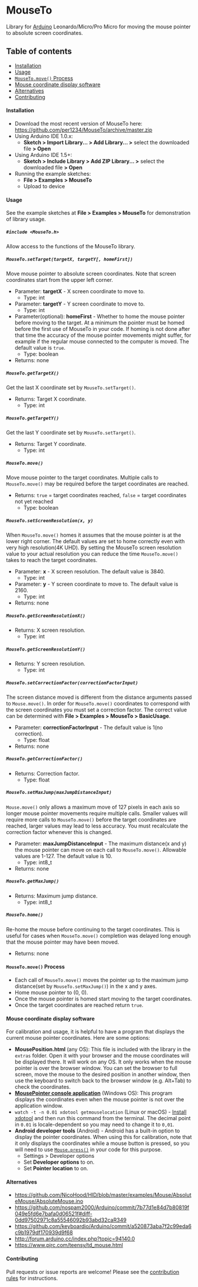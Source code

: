 # MouseTo

Library for [Arduino](https://arduino.cc) Leonardo/Micro/Pro Micro for moving the mouse pointer to absolute screen coordinates.

## Table of contents

<!-- toc -->

- [Installation](#installation)
- [Usage](#usage)
- [`MouseTo.move()` Process](#mousetomove-process)
- [Mouse coordinate display software](#mouse-coordinate-display-software)
- [Alternatives](#alternatives)
- [Contributing](#contributing)

<!-- tocstop -->

#### Installation

- Download the most recent version of MouseTo here: https://github.com/per1234/MouseTo/archive/master.zip
- Using Arduino IDE 1.0.x:
  - **Sketch > Import Library... > Add Library... >** select the downloaded file **> Open**
- Using Arduino IDE 1.5+:
  - **Sketch > Include Library > Add ZIP Library... >** select the downloaded file **> Open**
- Running the example sketches:
  - **File > Examples > MouseTo**
  - Upload to device

#### Usage

See the example sketches at **File > Examples > MouseTo** for demonstration of library usage.

##### `#include <MouseTo.h>`

Allow access to the functions of the MouseTo library.

##### `MouseTo.setTarget(targetX, targetY[, homeFirst])`

Move mouse pointer to absolute screen coordinates. Note that screen coordinates start from the upper left corner.

- Parameter: **targetX** - X screen coordinate to move to.
  - Type: int
- Parameter: **targetY** - Y screen coordinate to move to.
  - Type: int
- Parameter(optional): **homeFirst** - Whether to home the mouse pointer before moving to the target. At a minimum the pointer must be homed before the first use of MouseTo in your code. If homing is not done after that time the accuracy of the mouse pointer movements might suffer, for example if the regular mouse connected to the computer is moved. The default value is `true`.
  - Type: boolean
- Returns: none

##### `MouseTo.getTargetX()`

Get the last X coordinate set by `MouseTo.setTarget()`.

- Returns: Target X coordinate.
  - Type: int

##### `MouseTo.getTargetY()`

Get the last Y coordinate set by `MouseTo.setTarget()`.

- Returns: Target Y coordinate.
  - Type: int

##### `MouseTo.move()`

Move mouse pointer to the target coordinates. Multiple calls to `MouseTo.move()` may be required before the target coordinates are reached.

- Returns: `true` = target coordinates reached, `false` = target coordinates not yet reached
  - Type: boolean

##### `MouseTo.setScreenResolution(x, y)`

When `MouseTo.move()` homes it assumes that the mouse pointer is at the lower right corner. The default values are set to home correctly even with very high resolution(4K UHD). By setting the MouseTo screen resolution value to your actual resolution you can reduce the time `MouseTo.move()` takes to reach the target coordinates.

- Parameter: **x** - X screen resolution. The default value is 3840.
  - Type: int
- Parameter: **y** - Y screen coordinate to move to. The default value is 2160.
  - Type: int
- Returns: none

##### `MouseTo.getScreenResolutionX()`

- Returns: X screen resolution.
  - Type: int

##### `MouseTo.getScreenResolutionY()`

- Returns: Y screen resolution.
  - Type: int

##### `MouseTo.setCorrectionFactor(correctionFactorInput)`

The screen distance moved is different from the distance arguments passed to `Mouse.move()`. In order for `MouseTo.move()` coordinates to correspond with the screen coordinates you must set a correction factor. The correct value can be determined with **File > Examples > MouseTo > BasicUsage**.

- Parameter: **correctionFactorInput** - The default value is 1(no correction).
  - Type: float
- Returns: none

##### `MouseTo.getCorrectionFactor()`

- Returns: Correction factor.
  - Type: float

##### `MouseTo.setMaxJump(maxJumpDistanceInput)`

`Mouse.move()` only allows a maximum move of 127 pixels in each axis so longer mouse pointer movements require multiple calls. Smaller values will require more calls to `MouseTo.move()` before the target coordinates are reached, larger values may lead to less accuracy. You must recalculate the correction factor whenever this is changed.

- Parameter: **maxJumpDistanceInput** - The maximum distance(x and y) the mouse pointer can move on each call to `MouseTo.move()`. Allowable values are 1-127. The default value is 10.
  - Type: int8_t
- Returns: none

##### `MouseTo.getMaxJump()`

- Returns: Maximum jump distance.
  - Type: int8_t

##### `MouseTo.home()`

Re-home the mouse before continuing to the target coordinates. This is useful for cases when `MouseTo.move()` completion was delayed long enough that the mouse pointer may have been moved.

- Returns: none

#### `MouseTo.move()` Process

- Each call of `MouseTo.move()` moves the pointer up to the maximum jump distance(set by `MouseTo.setMaxJump()`) in the x and y axes.
- Home mouse pointer to (0, 0).
- Once the mouse pointer is homed start moving to the target coordinates.
- Once the target coordinates are reached return `true`.

#### Mouse coordinate display software

For calibration and usage, it is helpful to have a program that displays the current mouse pointer coordinates. Here are some options:

- **MousePosition.html** (any OS): This file is included with the library in the `extras` folder. Open it with your browser and the mouse coordinates will be displayed there. It will work on any OS. It only works when the mouse pointer is over the browser window. You can set the browser to full screen, move the mouse to the desired position in another window, then use the keyboard to switch back to the browser window (e.g. Alt+Tab) to check the coordinates.
- **[MousePointer console application](https://github.com/tttapa/MousePointer)** (Windows OS): This program displays the coordinates even when the mouse pointer is not over the application window.
- `watch -t -n 0.01 xdotool getmouselocation` (Linux or macOS) - [Install xdotool](https://www.semicomplete.com/projects/xdotool/#installing) and then run this command from the terminal. The decimal point in `0.01` is locale-dependent so you may need to change it to `0,01`.
- **Android developer tools** (Android) - Android has a built-in option to display the pointer coordinates. When using this for calibration, note that it only displays the coordinates while a mouse button is pressed, so you will need to use [`Mouse.press()`](https://www.arduino.cc/reference/en/language/functions/usb/mouse/mousepress/) in your code for this purpose.
  - Settings > Developer options
  - Set **Developer options** to on.
  - Set **Pointer location** to on.

#### Alternatives

- https://github.com/NicoHood/HID/blob/master/examples/Mouse/AbsoluteMouse/AbsoluteMouse.ino
- https://github.com/nospam2000/Arduino/commit/7b77d1e84d7b80819f049e5fd6e7bafa0d06521f#diff-0dd97502971c8a55546092b93abd32caR349
- https://github.com/keyboardio/Arduino/commit/a520873aba7f2c99eda6c9b1979df170939d9f68
- http://forum.arduino.cc/index.php?topic=94140.0
- https://www.pjrc.com/teensy/td_mouse.html

#### Contributing

Pull requests or issue reports are welcome! Please see the [contribution rules](https://github.com/per1234/MouseTo/blob/master/.github/CONTRIBUTING.md) for instructions.
